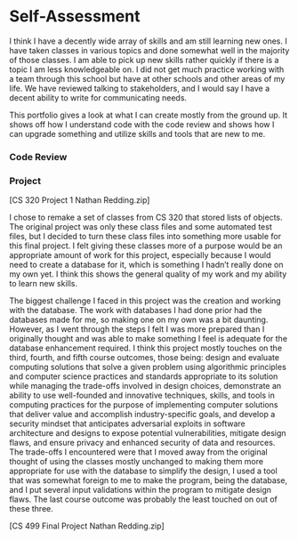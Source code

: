 # Self-Assessment

I think I have a decently wide array of skills and am still learning new ones. I have taken classes in various topics and done somewhat well in the majority of those classes. I am able to pick up new skills rather quickly if there is a topic I am less knowledgeable on. I did not get much practice working with a team through this school but have at other schools and other areas of my life. We have reviewed talking to stakeholders, and I would say I have a decent ability to write for communicating needs.

This portfolio gives a look at what I can create mostly from the ground up. It shows off how I understand code with the code review and shows how I can upgrade something and utilize skills and tools that are new to me.

### Code Review

### Project

[CS 320 Project 1 Nathan Redding.zip]

I chose to remake a set of classes from CS 320 that stored lists of objects. The original project was only these class files and some automated test files, but I decided to turn these class files into something more usable for this final project. I felt giving these classes more of a purpose would be an appropriate amount of work for this project, especially because I would need to create a database for it, which is something I hadn’t really done on my own yet. I think this shows the general quality of my work and my ability to learn new skills.

The biggest challenge I faced in this project was the creation and working with the database. The work with databases I had done prior had the databases made for me, so making one on my own was a bit daunting. However, as I went through the steps I felt I was more prepared than I originally thought and was able to make something I feel is adequate for the database enhancement required. I think this project mostly touches on the third, fourth, and fifth course outcomes, those being: design and evaluate computing solutions that solve a given problem using algorithmic principles and computer science practices and standards appropriate to its solution while managing the trade-offs involved in design choices, demonstrate an ability to use well-founded and innovative techniques, skills, and tools in computing practices for the purpose of implementing computer solutions that deliver value and accomplish industry-specific goals, and develop a security mindset that anticipates adversarial exploits in software architecture and designs to expose potential vulnerabilities, mitigate design flaws, and ensure privacy and enhanced security of data and resources.  The trade-offs I encountered were that I moved away from the original thought of using the classes mostly unchanged to making them more appropriate for use with the database to simplify the design, I used a tool that was somewhat foreign to me to make the program, being the database, and I put several input validations within the program to mitigate design flaws. The last course outcome was probably the least touched on out of these three.

[CS 499 Final Project Nathan Redding.zip]

